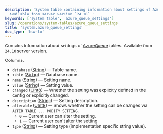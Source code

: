 ```yaml
---
description: 'System table containing information about settings of AzureQueue tables.
  Available from server version `24.10`.'
keywords: ['system table', 'azure_queue_settings']
slug: /operations/system-tables/azure_queue_settings
title: 'system.azure_queue_settings'
doc_type: 'how-to'
---
```


Contains information about settings of [AzureQueue](../../engines/table-engines/integrations/azure-queue.md) tables.
Available from `24.10` server version.

Columns:

- `database` ([String](../../sql-reference/data-types/string.md)) — Table name.
- `table` ([String](../../sql-reference/data-types/string.md)) — Database name.
- `name` ([String](../../sql-reference/data-types/string.md)) — Setting name.
- `value` ([String](../../sql-reference/data-types/string.md)) — Setting value.
- `changed` ([UInt8](/sql-reference/data-types/int-uint#integer-ranges)) — Whether the setting was explicitly defined in the config or explicitly changed.
- `description` ([String](../../sql-reference/data-types/string.md)) — Setting description.
- `alterable` ([UInt8](/sql-reference/data-types/int-uint#integer-ranges)) — Shows whether the setting can be changes via `ALTER TABLE ... MODIFY SETTING`.
  - `0` — Current user can alter the setting.
  - `1` — Current user can't alter the setting.
- `type` ([String](../../sql-reference/data-types/string.md)) — Setting type (implementation specific string value).
